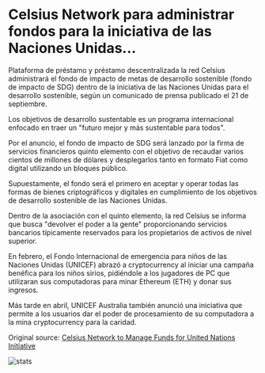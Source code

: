 # Celsius Network para administrar fondos para la iniciativa de las Naciones Unidas...

Plataforma de préstamo y préstamo descentralizada la red Celsius administrará el fondo de impacto de metas de desarrollo sostenible (fondo de impacto de SDG) dentro de la iniciativa de las Naciones Unidas para el desarrollo sostenible, según un comunicado de prensa publicado el 21 de septiembre.

Los objetivos de desarrollo sustentable es un programa internacional enfocado en traer un "futuro mejor y más sustentable para todos".

Por el anuncio, el fondo de impacto de SDG será lanzado por la firma de servicios financieros quinto elemento con el objetivo de recaudar varios cientos de millones de dólares y desplegarlos tanto en formato Fiat como digital utilizando un bloques público.

Supuestamente, el fondo será el primero en aceptar y operar todas las formas de bienes criptográficos y digitales en cumplimiento de los objetivos de desarrollo sostenible de las Naciones Unidas.

Dentro de la asociación con el quinto elemento, la red Celsius se informa que busca "devolver el poder a la gente" proporcionando servicios bancarios típicamente reservados para los propietarios de activos de nivel superior.

En febrero, el Fondo Internacional de emergencia para niños de las Naciones Unidas (UNICEF) abrazó a cryptocurrency al iniciar una campaña benéfica para los niños sirios, pidiéndole a los jugadores de PC que utilizaran sus computadoras para minar Ethereum (ETH) y donar sus ingresos.

Más tarde en abril, UNICEF Australia también anunció una iniciativa que permite a los usuarios dar el poder de procesamiento de su computadora a la mina cryptocurrency para la caridad.

Original source: [Celsius Network to Manage Funds for United Nations Initiative](https://cointelegraph.com/news/celsius-network-to-manage-funds-for-united-nations-initiative)

![stats](https://c.statcounter.com/11760860/0/a89fa40b/1/ "stats")